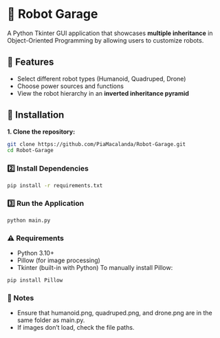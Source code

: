 # 🤖 Robot Garage  

A Python Tkinter GUI application that showcases **multiple inheritance** in Object-Oriented Programming by allowing users to customize robots.

## 🚀 Features  
- Select different robot types (Humanoid, Quadruped, Drone)  
- Choose power sources and functions  
- View the robot hierarchy in an **inverted inheritance pyramid**  

## 🔧 Installation  

**1. Clone the repository:**  
```sh
git clone https://github.com/PiaMacalanda/Robot-Garage.git
cd Robot-Garage
```

### 2️⃣ Install Dependencies
```sh
pip install -r requirements.txt
```

### 3️⃣ Run the Application
```sh
python main.py
```

### ⚠️ Requirements
- Python 3.10+
- Pillow (for image processing)
- Tkinter (built-in with Python)
To manually install Pillow:
```sh
pip install Pillow
```

### 📝 Notes
- Ensure that humanoid.png, quadruped.png, and drone.png are in the same folder as main.py.
- If images don’t load, check the file paths.
